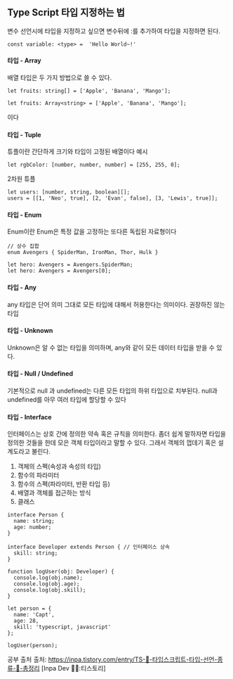 ## Type Script 타입 지정하는 법

변수 선언시에 타입을 지정하고 싶으면 변수뒤에 :를 추가하여 타입을 지정하면 된다.
```
const variable: <type> =  'Hello World~!'
```
#### 타입 - Array
배열 타입은 두 가지 방법으로 쓸 수 있다.
```
let fruits: string[] = ['Apple', 'Banana', 'Mango'];
```
```
let fruits: Array<string> = ['Apple', 'Banana', 'Mango'];
```
이다

#### 타입 - Tuple
튜플이란 간단하게 크기와 타입이 고정된 배열이다
예시
```
let rgbColor: [number, number, number] = [255, 255, 0];
```
2차원 튜플
```
let users: [number, string, boolean][];
users = [[1, 'Neo', true], [2, 'Evan', false], [3, 'Lewis', true]];
```

#### 타입 - Enum
Enum이란 Enum은 특정 값을 고정하는 또다른 독립된 자료형이다

```
// 상수 집합
enum Avengers { SpiderMan, IronMan, Thor, Hulk }

let hero: Avengers = Avengers.SpiderMan;
let hero: Avengers = Avengers[0];
```


#### 타입 - Any
any 타입은 단어 의미 그대로 모든 타입에 대해서 허용한다는 의미이다.
권장하진 않는 타입


#### 타입 - Unknown
Unknown은 알 수 없는 타입을 의미하며, any와 같이 모든 데이터 타입을 받을 수 있다.

#### 타입 - Null / Undefined
기본적으로 null 과 undefined는 다른 모든 타입의 하위 타입으로 치부된다.
null과 undefined를 아무 여러 타입에 할당할 수 있다


#### 타입 - Interface
인터페이스는 상호 간에 정의한 약속 혹은 규칙을 의미한다.
좀더 쉽게 말하자면 타입을 정의한 것들을 한데 모은 객체 타입이라고 말할 수 있다. 그래서 객체의 껍데기 혹은 설계도라고 불린다.

1. 객체의 스펙(속성과 속성의 타입)
2. 함수의 파라미터
3. 함수의 스펙(파라미터, 반환 타입 등)
4. 배열과 객체를 접근하는 방식
5. 클래스
```
interface Person {
  name: string;
  age: number;
}

interface Developer extends Person { // 인터페이스 상속
  skill: string;
}

function logUser(obj: Developer) {
  console.log(obj.name);
  console.log(obj.age);
  console.log(obj.skill);
}

let person = { 
  name: 'Capt', 
  age: 28, 
  skill: 'typescript, javascript' 
};

logUser(person);
```

공부 출처
출처: https://inpa.tistory.com/entry/TS-📘-타입스크립트-타입-선언-종류-💯-총정리 [Inpa Dev 👨‍💻:티스토리]

